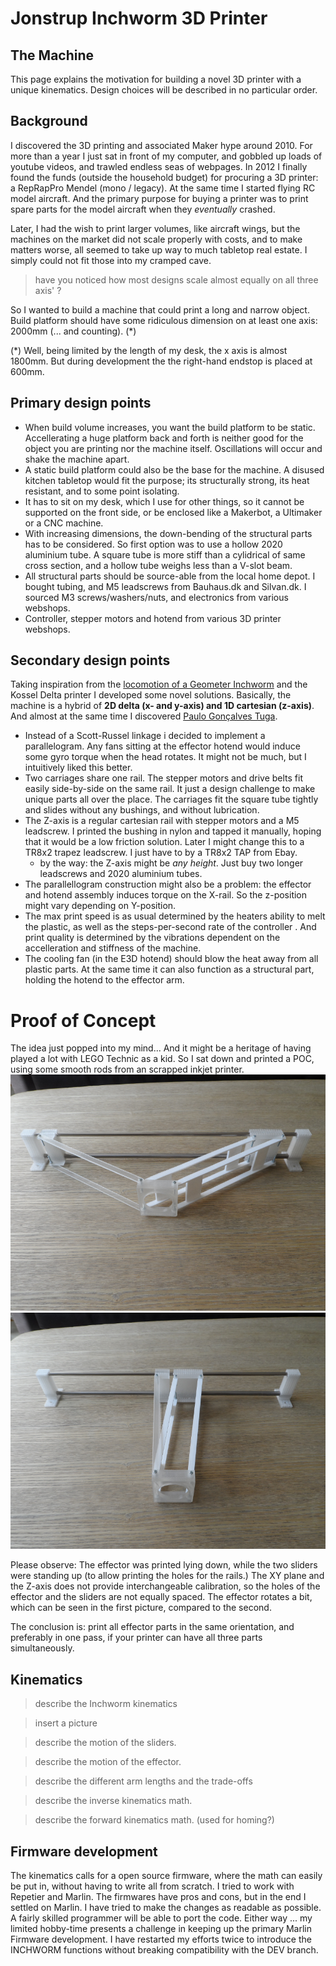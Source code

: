 # Jonstrup Inchworm 3D Printer

## The Machine
This page explains the motivation for building a novel 3D printer with a unique kinematics. Design choices 
will be described in no particular order.

## Background
I discovered the 3D printing and associated Maker hype around 2010. For more than a year I just sat in front of 
my computer, and gobbled up loads of youtube videos, and trawled endless seas of webpages. In 2012 I finally 
found the funds (outside the household budget) for procuring a 3D printer: a RepRapPro Mendel (mono / legacy).
At the same time I started flying RC model aircraft. And the primary purpose for buying a printer was
to print spare parts for the model aircraft when they _eventually_ crashed.

Later, I had the wish to print larger volumes, like aircraft wings, but the machines on the market did not scale
properly with costs, and to make matters worse, all seemed to take up way to much tabletop real estate. I simply
could not fit those into my cramped cave.

> have you noticed how most designs scale almost equally on all three axis' ?

So I wanted to build a machine that could print a long and narrow object. Build platform should have some ridiculous
dimension on at least one axis: 2000mm (... and counting). (*)

(*) Well, being limited by the length of my desk, the x axis is almost 1800mm. But during development the 
the right-hand endstop is placed at 600mm.

## Primary design points
- When build volume increases, you want the build platform to be static. Accellerating a huge platform back 
and forth is neither good for the object you are printing nor the machine itself. Oscillations will occur and
shake the machine apart.
- A static build platform could also be the base for the machine. A disused kitchen tabletop would fit the
purpose; its structurally strong, its heat resistant, and to some point isolating.
- It has to sit on my desk, which I use for other things, so it cannot be supported on the front 
side, or be enclosed like a Makerbot, a Ultimaker or a CNC machine.
- With increasing dimensions, the down-bending of the structural parts has to be considered. So first option 
was to use a hollow 2020 aluminium tube. A square tube is more stiff than a cylidrical of same cross section, 
and a hollow tube weighs less than a V-slot beam.
- All structural parts should be source-able from the local home depot. I bought tubing, and M5 leadscrews from 
Bauhaus.dk and Silvan.dk. I sourced M3 screws/washers/nuts, and electronics from various webshops.
- Controller, stepper motors and hotend from various 3D printer webshops. 


## Secondary design points
Taking inspiration from the [locomotion of a Geometer Inchworm](https://www.youtube.com/watch?v=ncx4o-W9R2c) 
and the Kossel Delta printer I developed some novel solutions. Basically, the machine is a hybrid 
of __2D delta (x- and y-axis) and 1D cartesian (z-axis)__.
And almost at the same time I discovered [Paulo Gonçalves Tuga](http://www.openbuilds.com/builds/reprap-tuga.390/).
- Instead of a Scott-Russel linkage i decided to implement a parallelogram. Any fans sitting at the effector 
hotend would induce some gyro torque when the head rotates. It might not be much, but I intuitively liked this better. 
- Two carriages share one rail. The stepper motors and drive belts fit easily side-by-side on the same rail. It just a 
design challenge to make unique parts all over the place. The carriages fit the square tube tightly and slides without 
any bushings, and without lubrication.
- The Z-axis is a regular cartesian rail with stepper motors and a M5 leadscrew. I printed the bushing in 
nylon and tapped it manually, hoping that it would be a low friction solution. Later I might change this to 
a TR8x2 trapez leadscrew. I just have to by a TR8x2 TAP from Ebay.
  - by the way: the Z-axis might be _any height_. Just buy two longer leadscrews and 2020 aluminium tubes.
- The parallellogram construction might also be a problem: the effector and hotend assembly induces torque on 
the X-rail. So the z-position might vary depending on Y-position. 
- The max print speed is as usual determined by the heaters ability to melt the plastic, as well as the 
steps-per-second rate of the controller . And print quality is determined by the vibrations
dependent on the accelleration and stiffness of the machine.
- The cooling fan (in the E3D hotend) should blow the heat away from all plastic parts. At the same time it 
can also function as a structural part, holding the hotend to the effector arm. 

# Proof of Concept
The idea just popped into my mind... And it might be a heritage of having played a lot with LEGO Technic as a kid.
So I sat down and printed a POC, using some smooth rods from an scrapped inkjet printer.
![poc001](/pics/poc001.png)
![poc002](/pics/poc002.png)

Please observe: The effector was printed lying down, while the two sliders were standing up (to allow printing the holes for the rails.) The XY plane and the Z-axis does not provide interchangeable calibration, so the holes of the effector and the sliders are not equally spaced. The effector rotates a bit, which can be seen in the first picture, compared to the second. 

The conclusion is: print all effector parts in the same orientation, and preferably in one pass, if your printer can have all three parts simultaneously. 



## Kinematics 
> describe the Inchworm kinematics

> insert a picture

> describe the motion of the sliders.

> describe the motion of the effector.

> describe the different arm lengths and the trade-offs

> describe the inverse kinematics math.

> describe the forward kinematics math. (used for homing?)


## Firmware development
The kinematics calls for a open source firmware, where the math can easily be put in, without having to write
all from scratch. I tried to work with Repetier and Marlin. The firmwares have pros and cons, but in the end I 
settled on Marlin.  I have tried to make the changes as readable as possible. A fairly skilled programmer will
be able to port the code.
Either way ... my limited hobby-time presents a challenge in keeping up the primary Marlin Firmware development.
I have restarted my efforts twice to introduce the INCHWORM functions without breaking compatibility with the DEV branch.



